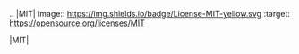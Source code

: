 .. |MIT| image:: https://img.shields.io/badge/License-MIT-yellow.svg
   :target: https://opensource.org/licenses/MIT
   

|MIT|
